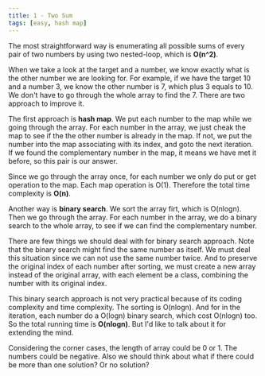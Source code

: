 ```yaml
---
title: 1 - Two Sum
tags: [easy, hash map]
---
```


The most straightforward way is enumerating all possible sums of every pair of two numbers by using two nested-loop, which is **O(n^2)**.

When we take a look at the target and a number, we know exactly what is the other number we are looking for. For example, if we have the target 10 and a number 3, we know the other number is 7, which plus 3 equals to 10. We don't have to go through the whole array to find the 7. There are two approach to improve it.

The first approach is **hash map**. We put each number to the map while we going through the array. For each number in the array, we just cheak the map to see if the the other number is already in the map. If not, we put the number into the map associating with its index, and goto the next iteration. If we found the complementary number in the map, it means we have met it before, so this pair is our answer. 

Since we go through the array once, for each number we only do put or get operation to the map. Each map operation is O(1). Therefore the total time complexity is **O(n)**.

Another way is **binary search**. We sort the array firt, which is O(nlogn). Then we go through the array. For each number in the array, we do a binary search to the whole array, to see if we can find the complementary number. 

There are few things we should deal with for binary search approach. Note that the binary search might find the same number as itself. We must deal this situation since we can not use the same number twice. And to preserve the original index of each number after sorting, we must create a new array instead of the original array, with each element be a class, combining the number with its original index. 

This binary search approach is not very practical because of its coding complexity and time complexity. The sorting is O(nlogn). And for in the iteration, each number do a O(logn) binary search, which cost O(nlogn) too. So the total running time is **O(nlogn)**. But I'd like to talk about it for extending the mind.

Considering the corner cases, the length of array could be 0 or 1. The numbers could be negative. Also we should think about what if there could be more than one solution? Or no solution?
